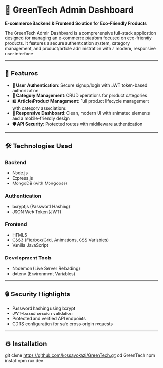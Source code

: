 # 🌿 GreenTech Admin Dashboard  
**E-commerce Backend & Frontend Solution for Eco-Friendly Products**

The GreenTech Admin Dashboard is a comprehensive full-stack application designed for managing an e-commerce platform focused on eco-friendly products. It features a secure authentication system, category management, and product/article administration with a modern, responsive user interface.

---

## 🚀 Features

- 🔐 **User Authentication**: Secure signup/login with JWT token-based authorization  
- 📂 **Category Management**: CRUD operations for product categories  
- 🛍️ **Article/Product Management**: Full product lifecycle management with category associations  
- 📱 **Responsive Dashboard**: Clean, modern UI with animated elements and a mobile-friendly design  
- 🛡️ **API Security**: Protected routes with middleware authentication  

---

## 🛠️ Technologies Used

### Backend  
- Node.js  
- Express.js  
- MongoDB (with Mongoose)

### Authentication  
- bcryptjs (Password Hashing)  
- JSON Web Token (JWT)

### Frontend  
- HTML5  
- CSS3 (Flexbox/Grid, Animations, CSS Variables)  
- Vanilla JavaScript

### Development Tools  
- Nodemon (Live Server Reloading)  
- dotenv (Environment Variables)

---

## 🔒 Security Highlights

- Password hashing using bcrypt  
- JWT-based session validation  
- Protected and verified API endpoints  
- CORS configuration for safe cross-origin requests  

---
## ⚙️ Installation

git clone https://github.com/kossayokazi/GreenTech.git
cd GreenTech
npm install
npm run dev
